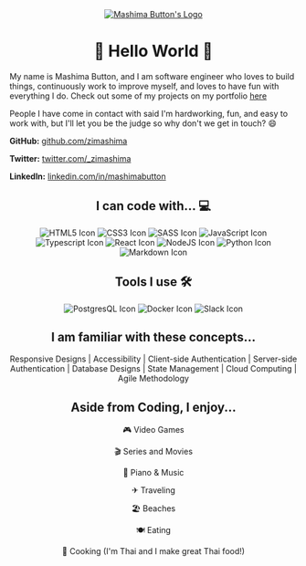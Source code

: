 


<div align="center">
<a href="https://mashimabutton.com">
<img src="https://raw.githubusercontent.com/zimashima/zimashima/master/assets/MashimaLogo.png" alt="Mashima Button's Logo"/></a>
</div>

<h1 align="center">  🙌  Hello World  🙌 </h1>

My name is Mashima Button, and I am software engineer who loves to build things, continuously work to improve myself, and loves to have fun with everything I do. Check out some of my projects on my portfolio [here](https://mashimabutton.com)

People I have come in contact with said I'm hardworking, fun, and easy to work with, but I'll let you be the judge so why don't we get in touch? 😄

**GitHub:** [github.com/zimashima](https://github.com/zimashima)

**Twitter:** [twitter.com/_zimashima](https://twitter.com/_zimashima)

**LinkedIn:** [linkedin.com/in/mashimabutton](https://linkedin.com/in/mashimabutton)

<h2 align="center">  I can code with... 💻 </h2>

<div align="center"> 
<img src="https://raw.githubusercontent.com/zimashima/zimashima/master/assets/svgIcons/html5.svg" alt="HTML5 Icon"/>
<img src="https://raw.githubusercontent.com/zimashima/zimashima/master/assets/svgIcons/css3.svg" alt="CSS3 Icon"/>
<img src="https://raw.githubusercontent.com/zimashima/zimashima/master/assets/svgIcons/sass.svg" alt="SASS Icon"/>
<img src="https://raw.githubusercontent.com/zimashima/zimashima/master/assets/svgIcons/javascript.svg" alt="JavaScript Icon"/>
<img src="https://raw.githubusercontent.com/zimashima/zimashima/master/assets/svgIcons/typescript.svg" alt="Typescript Icon"/>
<img src="https://raw.githubusercontent.com/zimashima/zimashima/master/assets/svgIcons/react.svg" alt="React Icon" />
<img src="https://raw.githubusercontent.com/zimashima/zimashima/master/assets/svgIcons/node-dot-js.svg" alt="NodeJS Icon"/>
<img src="https://raw.githubusercontent.com/zimashima/zimashima/master/assets/svgIcons/python.svg" alt="Python Icon"/>
<img src="https://raw.githubusercontent.com/zimashima/zimashima/master/assets/svgIcons/markdown.svg" alt="Markdown Icon"/>
</div>

<h2 align="center">  Tools I use 🛠 </h2>

<div align="center"> 
<img src="https://raw.githubusercontent.com/zimashima/zimashima/master/assets/svgIcons/postgresql.svg" alt="PostgresQL Icon"/>
<img src="https://raw.githubusercontent.com/zimashima/zimashima/master/assets/svgIcons/docker.svg" alt="Docker Icon"/>
<img src="https://raw.githubusercontent.com/zimashima/zimashima/master/assets/svgIcons/slack.svg" alt="Slack Icon"/>
</div>


<h2 align="center">  I am familiar with these concepts... </h2>

<div align="center"> 

Responsive Designs | Accessibility | Client-side Authentication | Server-side Authentication | Database Designs | State Management | Cloud Computing | Agile Methodology

</div>

<h2 align="center">  Aside from Coding, I enjoy... </h2>
<div align="center"> 

🎮 Video Games

🎬 Series and Movies

🎹 Piano & Music 

✈ Traveling 

🏖 Beaches

🍽 Eating

🍳 Cooking (I'm Thai and I make great Thai food!)
</div>